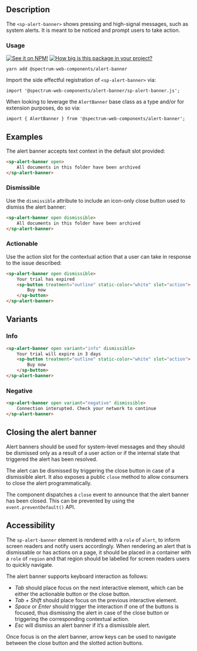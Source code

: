 ## Description

The `<sp-alert-banner>` shows pressing and high-signal messages, such as system alerts. It is meant to be noticed and prompt users to take action.

### Usage

[![See it on NPM!](https://img.shields.io/npm/v/@spectrum-web-components/alert-banner?style=for-the-badge)](https://www.npmjs.com/package/@spectrum-web-components/alert-banner)
[![How big is this package in your project?](https://img.shields.io/bundlephobia/minzip/@spectrum-web-components/alert-banner?style=for-the-badge)](https://bundlephobia.com/result?p=@spectrum-web-components/alert-banner)

```
yarn add @spectrum-web-components/alert-banner
```

Import the side effectful registration of `<sp-alert-banner>` via:

```
import '@spectrum-web-components/alert-banner/sp-alert-banner.js';
```

When looking to leverage the `AlertBanner` base class as a type and/or for extension purposes, do so via:

```
import { AlertBanner } from '@spectrum-web-components/alert-banner';
```

## Examples

The alert banner accepts text context in the default slot provided:

```html
<sp-alert-banner open>
    All documents in this folder have been archived
</sp-alert-banner>
```

### Dismissible

Use the `dismissible` attribute to include an icon-only close button used to dismiss the alert banner:

```html
<sp-alert-banner open dismissible>
    All documents in this folder have been archived
</sp-alert-banner>
```

### Actionable

Use the action slot for the contextual action that a user can take in response to the issue described:

```html
<sp-alert-banner open dismissible>
    Your trial has expired
    <sp-button treatment="outline" static-color="white" slot="action">
        Buy now
    </sp-button>
</sp-alert-banner>
```

## Variants

### Info

```html
<sp-alert-banner open variant="info" dismissible>
    Your trial will expire in 3 days
    <sp-button treatment="outline" static-color="white" slot="action">
        Buy now
    </sp-button>
</sp-alert-banner>
```

### Negative

```html
<sp-alert-banner open variant="negative" dismissible>
    Connection interupted. Check your network to continue
</sp-alert-banner>
```

## Closing the alert banner

Alert banners should be used for system-level messages and they should be dismissed only as a result of a user action or if the internal state that triggered the alert has been resolved.

The alert can be dismissed by triggering the close button in case of a dismissible alert. It also exposes a public `close` method to allow consumers to close the alert programmatically.

The component dispatches a `close` event to announce that the alert banner has been closed. This can be prevented by using the `event.preventDefault()` API.

## Accessibility

The `sp-alert-banner` element is rendered with a `role` of `alert`, to inform screen readers and notify users accordingly. When rendering an alert that is dismissable or has actions on a page, it should be placed in a container with a `role` of `region` and that region should be labelled for screen readers users to quickly navigate.

The alert banner supports keyboard interaction as follows:

-   _Tab_ should place focus on the next interactive element, which can be either the actionable button or the close button.
-   _Tab + Shift_ should place focus on the previous interactive element.
-   _Space_ or _Enter_ should trigger the interaction if one of the buttons is focused, thus dismissing the alert in case of the close button or triggering the corresponding contextual action.
-   _Esc_ will dismiss an alert banner if it’s a dismissible alert.

Once focus is on the alert banner, arrow keys can be used to navigate between the close button and the slotted action buttons.

